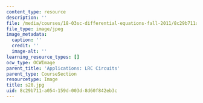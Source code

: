 ```yaml
---
content_type: resource
description: ''
file: /media/courses/18-03sc-differential-equations-fall-2011/8c29b711a054159d003d8d60f842eb3c_s20.jpg
file_type: image/jpeg
image_metadata:
  caption: ''
  credit: ''
  image-alt: ''
learning_resource_types: []
ocw_type: OCWImage
parent_title: 'Applications: LRC Circuits'
parent_type: CourseSection
resourcetype: Image
title: s20.jpg
uid: 8c29b711-a054-159d-003d-8d60f842eb3c
---
```

